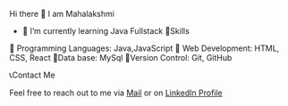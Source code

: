 Hi there 👋
I am Mahalakshmi

- 🌱 I’m currently learning  Java Fullstack
🎯Skills

🎯 Programming Languages: Java,JavaScript
🎯 Web Development: HTML, CSS, React
🎯Data base: MySql
🎯Version Control: Git, GitHub


📞Contact Me

Feel free to reach out to me via [Mail](mailto:mahabs1010@gmail.com)
 or on 
 [LinkedIn Profile](https://www.linkedin.com/in/mahalakshmi-b-s-098a92213)


